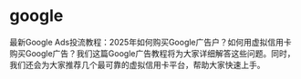 # google
最新Google Ads投流教程：2025年如何购买Google广告户？如何用虚拟信用卡购买Google广告？我们这篇Google广告教程将为大家详细解答这些问题。同时，我们还会为大家推荐几个最可靠的虚拟信用卡平台，帮助大家快速上手。
